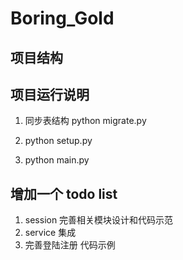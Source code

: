 # Boring_Gold


## 项目结构

  

## 项目运行说明

1. 同步表结构
    python migrate.py

2. python setup.py

3. python main.py


## 增加一个 todo list

1. session 完善相关模块设计和代码示范
2. service 集成
3.  完善登陆注册 代码示例